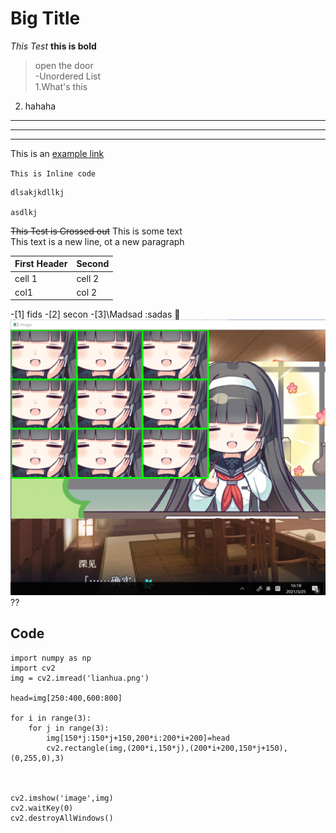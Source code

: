 # Big Title  
*This Test*
**this is bold**
>open the door  
-Unordered List  
1.What's this
2. hahaha

 ---
 ***
 ___
 This is an [example
 link](https://github.com/)
 
 `This is Inline code`  
 
 ```
 dlsakjkdllkj
 
 asdlkj
 ```
 ~~This Test is Crossed out~~
 This is some text\
 This text is a new line, ot a new paragraph

  |First Header|Second|
  |------------|------|
  |cell 1      |cell 2|
  |col1        | col 2|
  
  
 -[1] fids
 -[2] secon
 -[3]\Madsad
:sadas
🥇
![homework Pic](https://github.com/ophwsjtu18/ohw21s/blob/main/myr/result.png)??
## Code
```
import numpy as np  
import cv2  
img = cv2.imread('lianhua.png')  

head=img[250:400,600:800]  

for i in range(3):  
    for j in range(3):  
        img[150*j:150*j+150,200*i:200*i+200]=head  
        cv2.rectangle(img,(200*i,150*j),(200*i+200,150*j+150),(0,255,0),3)  
        
        
        
cv2.imshow('image',img)  
cv2.waitKey(0)  
cv2.destroyAllWindows()  
```


 

 
 
 
